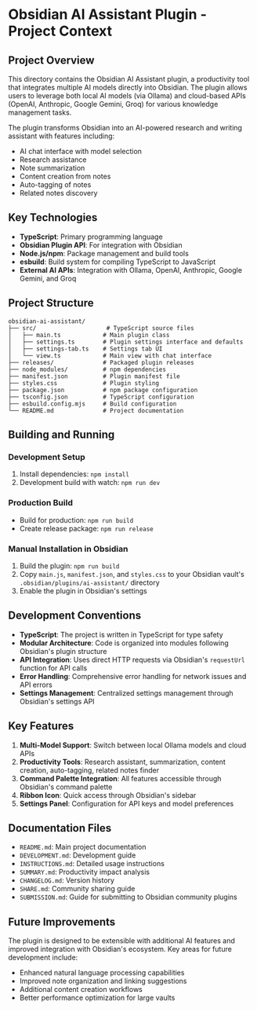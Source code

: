 # Obsidian AI Assistant Plugin - Project Context

## Project Overview

This directory contains the Obsidian AI Assistant plugin, a productivity tool that integrates multiple AI models directly into Obsidian. The plugin allows users to leverage both local AI models (via Ollama) and cloud-based APIs (OpenAI, Anthropic, Google Gemini, Groq) for various knowledge management tasks.

The plugin transforms Obsidian into an AI-powered research and writing assistant with features including:
- AI chat interface with model selection
- Research assistance
- Note summarization
- Content creation from notes
- Auto-tagging of notes
- Related notes discovery

## Key Technologies

- **TypeScript**: Primary programming language
- **Obsidian Plugin API**: For integration with Obsidian
- **Node.js/npm**: Package management and build tools
- **esbuild**: Build system for compiling TypeScript to JavaScript
- **External AI APIs**: Integration with Ollama, OpenAI, Anthropic, Google Gemini, and Groq

## Project Structure

```
obsidian-ai-assistant/
├── src/                    # TypeScript source files
│   ├── main.ts            # Main plugin class
│   ├── settings.ts        # Plugin settings interface and defaults
│   ├── settings-tab.ts    # Settings tab UI
│   └── view.ts            # Main view with chat interface
├── releases/              # Packaged plugin releases
├── node_modules/          # npm dependencies
├── manifest.json          # Plugin manifest file
├── styles.css             # Plugin styling
├── package.json           # npm package configuration
├── tsconfig.json          # TypeScript configuration
├── esbuild.config.mjs     # Build configuration
└── README.md              # Project documentation
```

## Building and Running

### Development Setup
1. Install dependencies: `npm install`
2. Development build with watch: `npm run dev`

### Production Build
- Build for production: `npm run build`
- Create release package: `npm run release`

### Manual Installation in Obsidian
1. Build the plugin: `npm run build`
2. Copy `main.js`, `manifest.json`, and `styles.css` to your Obsidian vault's `.obsidian/plugins/ai-assistant/` directory
3. Enable the plugin in Obsidian's settings

## Development Conventions

- **TypeScript**: The project is written in TypeScript for type safety
- **Modular Architecture**: Code is organized into modules following Obsidian's plugin structure
- **API Integration**: Uses direct HTTP requests via Obsidian's `requestUrl` function for API calls
- **Error Handling**: Comprehensive error handling for network issues and API errors
- **Settings Management**: Centralized settings management through Obsidian's settings API

## Key Features

1. **Multi-Model Support**: Switch between local Ollama models and cloud APIs
2. **Productivity Tools**: Research assistant, summarization, content creation, auto-tagging, related notes finder
3. **Command Palette Integration**: All features accessible through Obsidian's command palette
4. **Ribbon Icon**: Quick access through Obsidian's sidebar
5. **Settings Panel**: Configuration for API keys and model preferences

## Documentation Files

- `README.md`: Main project documentation
- `DEVELOPMENT.md`: Development guide
- `INSTRUCTIONS.md`: Detailed usage instructions
- `SUMMARY.md`: Productivity impact analysis
- `CHANGELOG.md`: Version history
- `SHARE.md`: Community sharing guide
- `SUBMISSION.md`: Guide for submitting to Obsidian community plugins

## Future Improvements

The plugin is designed to be extensible with additional AI features and improved integration with Obsidian's ecosystem. Key areas for future development include:
- Enhanced natural language processing capabilities
- Improved note organization and linking suggestions
- Additional content creation workflows
- Better performance optimization for large vaults